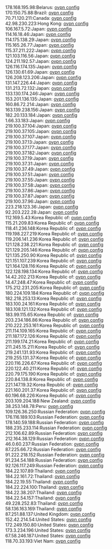 178.168.195.98:Belarus: [ovpn config](vpn/178_168_195_98.ovpn)  
170.150.75.88:Brazil: [ovpn config](vpn/170_150_75_88.ovpn)  
70.71.120.211:Canada: [ovpn config](vpn/70_71_120_211.ovpn)  
42.98.230.223:Hong Kong: [ovpn config](vpn/42_98_230_223.ovpn)  
106.167.5.72:Japan: [ovpn config](vpn/106_167_5_72.ovpn)  
114.16.18.46:Japan: [ovpn config](vpn/114_16_18_46.ovpn)  
114.175.138.29:Japan: [ovpn config](vpn/114_175_138_29.ovpn)  
115.165.26.77:Japan: [ovpn config](vpn/115_165_26_77.ovpn)  
115.37.211.222:Japan: [ovpn config](vpn/115_37_211_222.ovpn)  
121.103.116.56:Japan: [ovpn config](vpn/121_103_116_56.ovpn)  
124.211.192.57:Japan: [ovpn config](vpn/124_211_192_57.ovpn)  
126.116.174.135:Japan: [ovpn config](vpn/126_116_174_135.ovpn)  
126.130.61.69:Japan: [ovpn config](vpn/126_130_61_69.ovpn)  
126.208.123.206:Japan: [ovpn config](vpn/126_208_123_206.ovpn)  
131.147.226.44:Japan: [ovpn config](vpn/131_147_226_44.ovpn)  
131.213.72.132:Japan: [ovpn config](vpn/131_213_72_132.ovpn)  
133.130.174.246:Japan: [ovpn config](vpn/133_130_174_246.ovpn)  
153.201.136.135:Japan: [ovpn config](vpn/153_201_136_135.ovpn)  
160.86.72.214:Japan: [ovpn config](vpn/160_86_72_214.ovpn)  
163.139.238.156:Japan: [ovpn config](vpn/163_139_238_156.ovpn)  
182.20.133.184:Japan: [ovpn config](vpn/182_20_133_184.ovpn)  
1.66.33.183:Japan: [ovpn config](vpn/1_66_33_183.ovpn)  
219.100.37.104:Japan: [ovpn config](vpn/219_100_37_104.ovpn)  
219.100.37.105:Japan: [ovpn config](vpn/219_100_37_105.ovpn)  
219.100.37.107:Japan: [ovpn config](vpn/219_100_37_107.ovpn)  
219.100.37.13:Japan: [ovpn config](vpn/219_100_37_13.ovpn)  
219.100.37.177:Japan: [ovpn config](vpn/219_100_37_177.ovpn)  
219.100.37.182:Japan: [ovpn config](vpn/219_100_37_182.ovpn)  
219.100.37.19:Japan: [ovpn config](vpn/219_100_37_19.ovpn)  
219.100.37.31:Japan: [ovpn config](vpn/219_100_37_31.ovpn)  
219.100.37.49:Japan: [ovpn config](vpn/219_100_37_49.ovpn)  
219.100.37.51:Japan: [ovpn config](vpn/219_100_37_51.ovpn)  
219.100.37.55:Japan: [ovpn config](vpn/219_100_37_55.ovpn)  
219.100.37.58:Japan: [ovpn config](vpn/219_100_37_58.ovpn)  
219.100.37.86:Japan: [ovpn config](vpn/219_100_37_86.ovpn)  
219.100.37.87:Japan: [ovpn config](vpn/219_100_37_87.ovpn)  
219.100.37.96:Japan: [ovpn config](vpn/219_100_37_96.ovpn)  
223.218.123.36:Japan: [ovpn config](vpn/223_218_123_36.ovpn)  
92.203.222.28:Japan: [ovpn config](vpn/92_203_222_28.ovpn)  
112.169.5.43:Korea Republic of: [ovpn config](vpn/112_169_5_43.ovpn)  
115.21.209.83:Korea Republic of: [ovpn config](vpn/115_21_209_83.ovpn)  
118.41.236.148:Korea Republic of: [ovpn config](vpn/118_41_236_148.ovpn)  
119.198.227.219:Korea Republic of: [ovpn config](vpn/119_198_227_219.ovpn)  
119.206.141.236:Korea Republic of: [ovpn config](vpn/119_206_141_236.ovpn)  
121.128.238.221:Korea Republic of: [ovpn config](vpn/121_128_238_221.ovpn)  
121.129.205.146:Korea Republic of: [ovpn config](vpn/121_129_205_146.ovpn)  
121.135.250.90:Korea Republic of: [ovpn config](vpn/121_135_250_90.ovpn)  
121.151.107.239:Korea Republic of: [ovpn config](vpn/121_151_107_239.ovpn)  
121.164.128.116:Korea Republic of: [ovpn config](vpn/121_164_128_116.ovpn)  
122.128.198.134:Korea Republic of: [ovpn config](vpn/122_128_198_134.ovpn)  
14.42.202.213:Korea Republic of: [ovpn config](vpn/14_42_202_213.ovpn)  
14.47.248.47:Korea Republic of: [ovpn config](vpn/14_47_248_47.ovpn)  
175.212.231.205:Korea Republic of: [ovpn config](vpn/175_212_231_205.ovpn)  
180.224.109.184:Korea Republic of: [ovpn config](vpn/180_224_109_184.ovpn)  
182.218.253.13:Korea Republic of: [ovpn config](vpn/182_218_253_13.ovpn)  
183.100.24.161:Korea Republic of: [ovpn config](vpn/183_100_24_161.ovpn)  
183.108.121.132:Korea Republic of: [ovpn config](vpn/183_108_121_132.ovpn)  
183.99.115.65:Korea Republic of: [ovpn config](vpn/183_99_115_65.ovpn)  
203.234.186.86:Korea Republic of: [ovpn config](vpn/203_234_186_86.ovpn)  
210.222.253.161:Korea Republic of: [ovpn config](vpn/210_222_253_161.ovpn)  
211.114.109.165:Korea Republic of: [ovpn config](vpn/211_114_109_165.ovpn)  
211.187.172.126:Korea Republic of: [ovpn config](vpn/211_187_172_126.ovpn)  
211.199.174.21:Korea Republic of: [ovpn config](vpn/211_199_174_21.ovpn)  
211.245.15.211:Korea Republic of: [ovpn config](vpn/211_245_15_211.ovpn)  
219.241.131.93:Korea Republic of: [ovpn config](vpn/219_241_131_93.ovpn)  
219.255.131.37:Korea Republic of: [ovpn config](vpn/219_255_131_37.ovpn)  
220.116.226.67:Korea Republic of: [ovpn config](vpn/220_116_226_67.ovpn)  
220.122.40.211:Korea Republic of: [ovpn config](vpn/220_122_40_211.ovpn)  
220.79.175.190:Korea Republic of: [ovpn config](vpn/220_79_175_190.ovpn)  
220.84.138.8:Korea Republic of: [ovpn config](vpn/220_84_138_8.ovpn)  
221.147.19.32:Korea Republic of: [ovpn config](vpn/221_147_19_32.ovpn)  
221.160.201.37:Korea Republic of: [ovpn config](vpn/221_160_201_37.ovpn)  
60.196.68.226:Korea Republic of: [ovpn config](vpn/60_196_68_226.ovpn)  
203.109.204.188:New Zealand: [ovpn config](vpn/203_109_204_188.ovpn)  
38.253.148.78:Peru: [ovpn config](vpn/38_253_148_78.ovpn)  
109.126.36.250:Russian Federation: [ovpn config](vpn/109_126_36_250.ovpn)  
176.116.189.103:Russian Federation: [ovpn config](vpn/176_116_189_103.ovpn)  
178.140.59.188:Russian Federation: [ovpn config](vpn/178_140_59_188.ovpn)  
188.235.233.114:Russian Federation: [ovpn config](vpn/188_235_233_114.ovpn)  
212.106.62.89:Russian Federation: [ovpn config](vpn/212_106_62_89.ovpn)  
212.164.38.129:Russian Federation: [ovpn config](vpn/212_164_38_129.ovpn)  
46.0.60.237:Russian Federation: [ovpn config](vpn/46_0_60_237.ovpn)  
87.225.66.72:Russian Federation: [ovpn config](vpn/87_225_66_72.ovpn)  
91.222.218.152:Russian Federation: [ovpn config](vpn/91_222_218_152.ovpn)  
91.234.54.188:Russian Federation: [ovpn config](vpn/91_234_54_188.ovpn)  
92.126.117.249:Russian Federation: [ovpn config](vpn/92_126_117_249.ovpn)  
184.22.107.89:Thailand: [ovpn config](vpn/184_22_107_89.ovpn)  
184.22.161.72:Thailand: [ovpn config](vpn/184_22_161_72.ovpn)  
184.22.19.55:Thailand: [ovpn config](vpn/184_22_19_55.ovpn)  
184.22.224.100:Thailand: [ovpn config](vpn/184_22_224_100.ovpn)  
184.22.38.207:Thailand: [ovpn config](vpn/184_22_38_207.ovpn)  
184.22.54.157:Thailand: [ovpn config](vpn/184_22_54_157.ovpn)  
49.228.252.83:Thailand: [ovpn config](vpn/49_228_252_83.ovpn)  
58.136.163.169:Thailand: [ovpn config](vpn/58_136_163_169.ovpn)  
87.251.88.137:United Kingdom: [ovpn config](vpn/87_251_88_137.ovpn)  
152.42.214.54:United States: [ovpn config](vpn/152_42_214_54.ovpn)  
172.249.150.80:United States: [ovpn config](vpn/172_249_150_80.ovpn)  
173.3.234.196:United States: [ovpn config](vpn/173_3_234_196.ovpn)  
67.58.246.187:United States: [ovpn config](vpn/67_58_246_187.ovpn)  
118.70.33.193:Viet Nam: [ovpn config](vpn/118_70_33_193.ovpn)  
